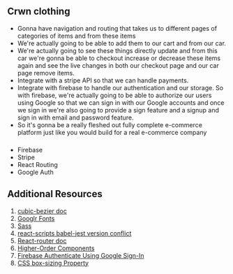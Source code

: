 ## Crwn clothing

-   Gonna have navigation and routing that takes us to different pages of categories of items and from these items
-   We're actually going to be able to add them to our cart and from our car.
-   We're actually going to see these things directly update and
    from this car we're gonna be able to checkout increase or decrease these items again and see the live changes in both our checkout page and our car page remove items.
-   Integrate with a stripe API so that we can handle payments.
-   Integrate with firebase to handle our authentication and our storage.
    So with firebase, we're actually going to be able to authorize our users using Google so that we can sign in with our Google accounts and
    once we sign in we're also going to provide a sign feature and a signup and sign in with email and password feature.
-   So it's gonna be a really fleshed out fully complete e-commerce platform just like you would build for a real e-commerce company

###

-   Firebase
-   Stripe
-   React Routing
-   Google Auth

## Additional Resources

1. <a href="https://developer.mozilla.org/en-US/docs/Web/CSS/easing-function" target="_blank">cubic-bezier doc</a>
2. <a href="https://fonts.google.com/?query=open+sans+condensed&selection.family=Open+Sans+Condensed:wght@300&sidebar.open=true" target="_blank">Googlr Fonts</a>
3. <a href="https://www.npmjs.com/package/node-sass" target="_blank">Sass</a>
4. <a href="https://github.com/facebook/create-react-app/issues/7169" target="_blank">react-scripts babel-jest version conflict</a>
5. <a href="https://reactrouter.com/web/guides/quick-start" target="_blank">React-router doc</a>
6. <a href="https://reactjs.org/docs/higher-order-components.html" target="_blank">Higher-Order Components</a>
7. <a href="https://firebase.google.com/docs/auth/web/google-signin" target="_blank">Firebase Authenticate Using Google Sign-In</a>
8. <a href="https://www.w3schools.com/cssref/css3_pr_box-sizing.asp" target="_blank">CSS box-sizing Property</a>
